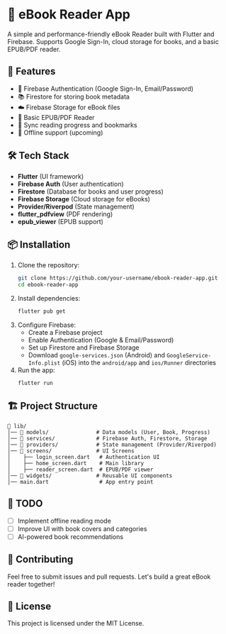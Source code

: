 # 📖 eBook Reader App

A simple and performance-friendly eBook Reader built with Flutter and Firebase. Supports Google Sign-In, cloud storage for books, and a basic EPUB/PDF reader.

## 🚀 Features
- 🔑 Firebase Authentication (Google Sign-In, Email/Password)
- 📚 Firestore for storing book metadata
- ☁️ Firebase Storage for eBook files
- 📖 Basic EPUB/PDF Reader
- 🔄 Sync reading progress and bookmarks
- 📶 Offline support (upcoming)

## 🛠️ Tech Stack
- **Flutter** (UI framework)
- **Firebase Auth** (User authentication)
- **Firestore** (Database for books and user progress)
- **Firebase Storage** (Cloud storage for eBooks)
- **Provider/Riverpod** (State management)
- **flutter_pdfview** (PDF rendering)
- **epub_viewer** (EPUB support)

## 📦 Installation
1. Clone the repository:
   ```sh
   git clone https://github.com/your-username/ebook-reader-app.git
   cd ebook-reader-app
   ```
2. Install dependencies:
   ```sh
   flutter pub get
   ```
3. Configure Firebase:
    - Create a Firebase project
    - Enable Authentication (Google & Email/Password)
    - Set up Firestore and Firebase Storage
    - Download `google-services.json` (Android) and `GoogleService-Info.plist` (iOS) into the `android/app` and `ios/Runner` directories
4. Run the app:
   ```sh
   flutter run
   ```

## 🏗️ Project Structure
```
📂 lib/
│── 📂 models/               # Data models (User, Book, Progress)
│── 📂 services/             # Firebase Auth, Firestore, Storage
│── 📂 providers/            # State management (Provider/Riverpod)
│── 📂 screens/              # UI Screens
│    ├── login_screen.dart   # Authentication UI
│    ├── home_screen.dart    # Main library
│    ├── reader_screen.dart  # EPUB/PDF viewer
│── 📂 widgets/              # Reusable UI components
│── main.dart                # App entry point
```

## 📌 TODO
- [ ] Implement offline reading mode
- [ ] Improve UI with book covers and categories
- [ ] AI-powered book recommendations

## 🤝 Contributing
Feel free to submit issues and pull requests. Let's build a great eBook reader together!

## 📜 License
This project is licensed under the MIT License.

